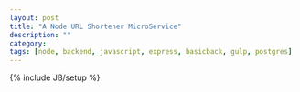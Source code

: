 ```yaml
---
layout: post
title: "A Node URL Shortener MicroService"
description: ""
category: 
tags: [node, backend, javascript, express, basicback, gulp, postgres]
---
```

{% include JB/setup %}
